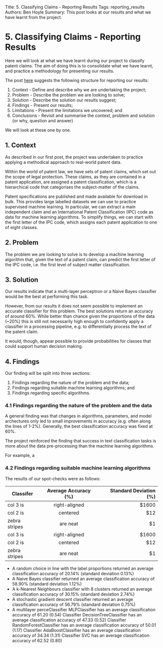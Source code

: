 Title: 5. Classifying Claims - Reporting Results
Tags: reporting_results
Authors: Ben Hoyle
Summary: This post looks at our results and what we have learnt from the project.

# 5. Classifying Claims - Reporting Results

Here we will look at what we have learnt during our project to classify patent claims. The aim of doing this is to consolidate what we have learnt, and practice a methodology for presenting our results.

The post [here](https://machinelearningmastery.com/how-to-use-machine-learning-results/) suggests the following structure for reporting our results:
1. Context - Define and describe why we are undertaking the project;
2. Problem - Describe the problem we are looking to solve;
3. Solution - Describe the solution our results suggest;
4. Findings - Present our results;
5. Limitations - Present the limitations we uncovered; and
6. Conclusions - Revisit and summarise the context, problem and solution (or why, question and answer)

We will look at these one by one.

## 1. Context

As described in our first post, the project was undertaken to practice applying a methodical approach to real-world patent data. 

Within the world of patent law, we have sets of patent claims, which set out the scope of legal protection. These claims, as they are contained in a patent application, are assigned a patent classification, which is a hierarchical code that categorises the subject-matter of the claims. 

Patent specifications are published and made available for download in bulk. This provides large labelled datasets we can use to practice supervised machine learning. In particular, we can extract a main independent claim and an International Patent Classification (IPC) code as data for machine learning algorithms. To simplify things, we can start with the first letter of the IPC code, which assigns each patent application to one of eight classes.

## 2. Problem

The problem we are looking to solve is to develop a machine learning algorithm that, given the text of a patent claim, can predict the first letter of the IPC code, i.e. the first level of subject matter classification.

## 3. Solution

Our results indicate that a multi-layer perceptron or a Naive Bayes classifier would be the best at performing this task. 

However, from our results it does not seem possible to implement an accurate classifier for this problem. The best solutions return an accuracy of around 60%. While better than chance given the proportions of the data (~20%) this is still not necessarily high enough to confidently apply a classifier in a processing pipeline, e.g. to differentially process the text of the patent claim. 

It would, though, appear possible to provide probabilities for classes that could support human decision making.   

## 4. Findings

Our finding will be split into three sections:
1. Findings regarding the nature of the problem and the data;
2. Findings regarding suitable machine learning algorithms; and
3. Findings regarding specific algorithms.

### 4.1 Findings regarding the nature of the problem and the data

A general finding was that changes in algorithms, parameters, and model archectures only led to small improvements in accuracy (e.g. often along the lines of 1-2%). Generally, the best classification accuracy was fixed at 60%.



The project reinforced the finding that success in text classification tasks is more about the data pre-processing than the machine learning algorithms. 

For example, a

### 4.2 Findings regarding suitable machine learning algorithms

The results of our spot-checks were as follows:

| Classifer     | Average Accuracy (%)| Standard Deviation (%)  |
| ------------- |:-------------:| -----:|
| col 3 is      | right-aligned | $1600 |
| col 2 is      | centered      |   $12 |
| zebra stripes | are neat      |    $1 |
| col 3 is      | right-aligned | $1600 |
| col 2 is      | centered      |   $12 |
| zebra stripes | are neat      |    $1 |


* A random choice in line with the label proportions returned an average classification accuracy of 20.14% (standard deviation 0.13%)
* A Naive Bayes classifier returned an average classification accuracy of 58.90% (standard deviation 1.12%)
* A k-Nearest Neighbours classifier with 8 clusters returned an average classification accuracy of 30.15% (standard deviation 2.74%)
* A stochastic gradient descent classifier returned an average classification accuracy of 56.79% (standard deviation 0.75%)
* A multilayer perceClassifier MLPClassifier has an average classification accuracy of 61.20 (0.54)
Classifier DecisionTreeClassifier has an average classification accuracy of 47.33 (0.52)
Classifier RandomForestClassifier has an average classification accuracy of 50.01 (1.17)
Classifier AdaBoostClassifier has an average classification accuracy of 34.34 (1.31)
Classifier SVC has an average classification accuracy of 62.52 (0.80)
